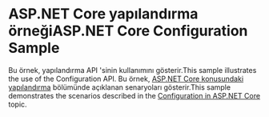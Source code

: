 # <a name="aspnet-core-configuration-sample"></a><span data-ttu-id="e100c-101">ASP.NET Core yapılandırma örneği</span><span class="sxs-lookup"><span data-stu-id="e100c-101">ASP.NET Core Configuration Sample</span></span>

<span data-ttu-id="e100c-102">Bu örnek, yapılandırma API 'sinin kullanımını gösterir.</span><span class="sxs-lookup"><span data-stu-id="e100c-102">This sample illustrates the use of the Configuration API.</span></span> <span data-ttu-id="e100c-103">Bu örnek, [ASP.NET Core konusundaki yapılandırma](https://docs.microsoft.com/aspnet/core/fundamentals/configuration) bölümünde açıklanan senaryoları gösterir.</span><span class="sxs-lookup"><span data-stu-id="e100c-103">This sample demonstrates the scenarios described in the [Configuration in ASP.NET Core](https://docs.microsoft.com/aspnet/core/fundamentals/configuration) topic.</span></span>
